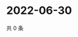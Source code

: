 # 2022-06-30

共 0 条

<!-- BEGIN WEIBO -->
<!-- 最后更新时间 Thu Jun 30 2022 19:01:00 GMT+0800 (China Standard Time) -->

<!-- END WEIBO -->
